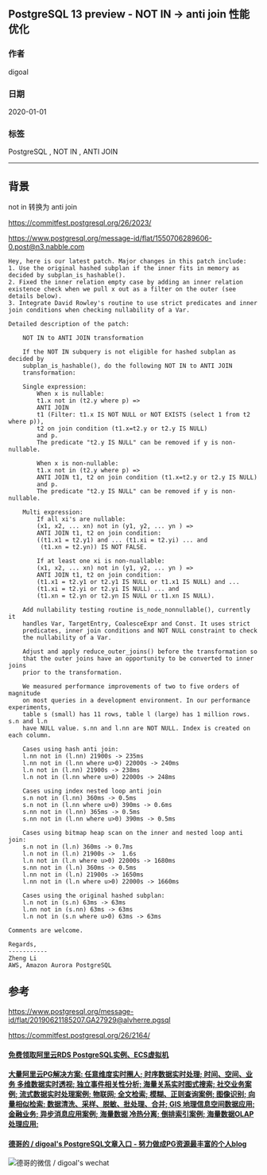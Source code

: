 ## PostgreSQL 13 preview - NOT IN -> anti join 性能优化  
                                                                                                                   
### 作者                                                                          
digoal                                                                                                                   
                                                                                                                   
### 日期                                                                                                                   
2020-01-01                                                                                                                
                                                                                                                   
### 标签                                                                                                                   
PostgreSQL , NOT IN , ANTI JOIN   
                                                                                                                   
----                                                                                                                   
                                                                                                                   
## 背景         
not in 转换为 anti join  
  
https://commitfest.postgresql.org/26/2023/  
  
https://www.postgresql.org/message-id/flat/1550706289606-0.post@n3.nabble.com  
  
```  
Hey, here is our latest patch. Major changes in this patch include:  
1. Use the original hashed subplan if the inner fits in memory as decided by subplan_is_hashable().  
2. Fixed the inner relation empty case by adding an inner relation existence check when we pull x out as a filter on the outer (see details below).  
3. Integrate David Rowley's routine to use strict predicates and inner join conditions when checking nullability of a Var.  
  
Detailed description of the patch:  
  
    NOT IN to ANTI JOIN transformation  
      
    If the NOT IN subquery is not eligible for hashed subplan as decided by  
    subplan_is_hashable(), do the following NOT IN to ANTI JOIN  
    transformation:  
      
    Single expression:  
        When x is nullable:  
        t1.x not in (t2.y where p) =>  
        ANTI JOIN  
        t1 (Filter: t1.x IS NOT NULL or NOT EXISTS (select 1 from t2 where p)),  
        t2 on join condition (t1.x=t2.y or t2.y IS NULL)  
        and p.  
        The predicate "t2.y IS NULL" can be removed if y is non-nullable.  
      
        When x is non-nullable:  
        t1.x not in (t2.y where p) =>  
        ANTI JOIN t1, t2 on join condition (t1.x=t2.y or t2.y IS NULL)  
        and p.  
        The predicate "t2.y IS NULL" can be removed if y is non-nullable.  
      
    Multi expression:  
        If all xi's are nullable:  
        (x1, x2, ... xn) not in (y1, y2, ... yn ) =>  
        ANTI JOIN t1, t2 on join condition:  
        ((t1.x1 = t2.y1) and ... (t1.xi = t2.yi) ... and  
         (t1.xn = t2.yn)) IS NOT FALSE.  
      
        If at least one xi is non-nuallable:  
        (x1, x2, ... xn) not in (y1, y2, ... yn ) =>  
        ANTI JOIN t1, t2 on join condition:  
        (t1.x1 = t2.y1 or t2.y1 IS NULL or t1.x1 IS NULL) and ...  
        (t1.xi = t2.yi or t2.yi IS NULL) ... and  
        (t1.xn = t2.yn or t2.yn IS NULL or t1.xn IS NULL).  
      
    Add nullability testing routine is_node_nonnullable(), currently it  
    handles Var, TargetEntry, CoalesceExpr and Const. It uses strict  
    predicates, inner join conditions and NOT NULL constraint to check  
    the nullability of a Var.  
      
    Adjust and apply reduce_outer_joins() before the transformation so  
    that the outer joins have an opportunity to be converted to inner joins  
    prior to the transformation.  
      
    We measured performance improvements of two to five orders of magnitude  
    on most queries in a development environment. In our performance experiments,  
    table s (small) has 11 rows, table l (large) has 1 million rows. s.n and l.n  
    have NULL value. s.nn and l.nn are NOT NULL. Index is created on each column.  
      
    Cases using hash anti join:  
    l.nn not in (l.nn) 21900s -> 235ms  
    l.nn not in (l.nn where u>0) 22000s -> 240ms  
    l.n not in (l.nn) 21900s -> 238ms  
    l.n not in (l.nn where u>0) 22000s -> 248ms  
      
    Cases using index nested loop anti join  
    s.n not in (l.nn) 360ms -> 0.5ms  
    s.n not in (l.nn where u>0) 390ms -> 0.6ms  
    s.nn not in (l.nn) 365ms -> 0.5ms  
    s.nn not in (l.nn where u>0) 390ms -> 0.5ms  
      
    Cases using bitmap heap scan on the inner and nested loop anti join:  
    s.n not in (l.n) 360ms -> 0.7ms  
    l.n not in (l.n) 21900s ->  1.6s  
    l.n not in (l.n where u>0) 22000s -> 1680ms  
    s.nn not in (l.n) 360ms -> 0.5ms  
    l.nn not in (l.n) 21900s -> 1650ms  
    l.nn not in (l.n where u>0) 22000s -> 1660ms  
      
    Cases using the original hashed subplan:  
    l.n not in (s.n) 63ms -> 63ms  
    l.nn not in (s.nn) 63ms -> 63ms  
    l.n not in (s.n where u>0) 63ms -> 63ms  
  
Comments are welcome.  
  
Regards,  
-----------  
Zheng Li  
AWS, Amazon Aurora PostgreSQL  
```  
      
## 参考      
https://www.postgresql.org/message-id/flat/20190621185207.GA27929@alvherre.pgsql    
    
https://commitfest.postgresql.org/26/2164/    
  
    
  
  
  
  
  
  
  
  
  
  
  
  
  
  
  
  
  
#### [免费领取阿里云RDS PostgreSQL实例、ECS虚拟机](https://www.aliyun.com/database/postgresqlactivity "57258f76c37864c6e6d23383d05714ea")
  
  
#### [大量阿里云PG解决方案: 任意维度实时圈人; 时序数据实时处理; 时间、空间、业务 多维数据实时透视; 独立事件相关性分析; 海量关系实时图式搜索; 社交业务案例; 流式数据实时处理案例; 物联网; 全文检索; 模糊、正则查询案例; 图像识别; 向量相似检索; 数据清洗、采样、脱敏、批处理、合并; GIS 地理信息空间数据应用; 金融业务; 异步消息应用案例; 海量数据 冷热分离; 倒排索引案例; 海量数据OLAP处理应用;](https://yq.aliyun.com/topic/118 "40cff096e9ed7122c512b35d8561d9c8")
  
  
#### [德哥的 / digoal's PostgreSQL文章入口 - 努力做成PG资源最丰富的个人blog](https://github.com/digoal/blog/blob/master/README.md "22709685feb7cab07d30f30387f0a9ae")
  
  
![德哥的微信 / digoal's wechat](../pic/digoal_weixin.jpg "f7ad92eeba24523fd47a6e1a0e691b59")
  
